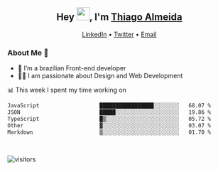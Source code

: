 

<h2 align="center">Hey <img src="https://github.com/TheDudeThatCode/TheDudeThatCode/blob/master/Assets/Hi.gif" width="29">, I'm <a href="https://www.linkedin.com/in/thiago-almeida-69785569/">Thiago Almeida</a></h2>
<p align="center">
  <a href="https://www.linkedin.com/in/thiago-almeida-69785569/">LinkedIn</a> •
  <a href="https://twitter.com/thiagoloal">Twitter</a> •
  <a href="mailto:thiagoloal@gmail.com">Email</a>
</p>

### About Me 🚀
- 🌱  I’m a brazilian Front-end developer</br>
- 👨‍💻  I am passionate about Design and Web Development</br>

<!-- ![Thiago Almeida github stats](https://github-readme-stats.vercel.app/api?username=thiagoloal&show_icons=true&hide_border=true)&nbsp;&nbsp; -->

📊 This week I spent my time working on
<!--START_SECTION:waka-->

```txt
JavaScript                   █████████████████░░░░░░░░   68.07 %
JSON                         █████░░░░░░░░░░░░░░░░░░░░   19.86 %
TypeScript                   █▒░░░░░░░░░░░░░░░░░░░░░░░   05.72 %
Other                        ▓░░░░░░░░░░░░░░░░░░░░░░░░   03.07 %
Markdown                     ▒░░░░░░░░░░░░░░░░░░░░░░░░   01.70 %
```

<!--END_SECTION:waka-->

<br />

![visitors](https://visitor-badge.laobi.icu/badge?page_id=thiagoloal.thiagoloal)
